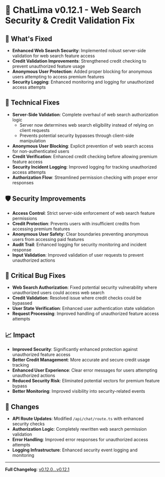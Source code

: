 # 🔐 ChatLima v0.12.1 - Web Search Security & Credit Validation Fix

## 🎯 What's Fixed
- **Enhanced Web Search Security**: Implemented robust server-side validation for web search feature access
- **Credit Validation Improvements**: Strengthened credit checking to prevent unauthorized feature usage
- **Anonymous User Protection**: Added proper blocking for anonymous users attempting to access premium features
- **Security Logging**: Enhanced monitoring and logging for unauthorized access attempts

## 🔧 Technical Fixes
- **Server-Side Validation**: Complete overhaul of web search authorization logic
  - Server now determines web search eligibility instead of relying on client requests
  - Prevents potential security bypasses through client-side manipulation
- **Anonymous User Blocking**: Explicit prevention of web search access for non-authenticated users
- **Credit Verification**: Enhanced credit checking before allowing premium feature access
- **Security Incident Logging**: Improved logging for tracking unauthorized access attempts
- **Authorization Flow**: Streamlined permission checking with proper error responses

## 🛡️ Security Improvements
- **Access Control**: Strict server-side enforcement of web search feature permissions
- **Credit Protection**: Prevents users with insufficient credits from accessing premium features
- **Anonymous User Safety**: Clear boundaries preventing anonymous users from accessing paid features
- **Audit Trail**: Enhanced logging for security monitoring and incident response
- **Input Validation**: Improved validation of user requests to prevent unauthorized actions

## 🐛 Critical Bug Fixes
- **Web Search Authorization**: Fixed potential security vulnerability where unauthorized users could access web search
- **Credit Validation**: Resolved issue where credit checks could be bypassed
- **User State Verification**: Enhanced user authentication state validation
- **Request Processing**: Improved handling of unauthorized feature access attempts

## 📈 Impact
- **Improved Security**: Significantly enhanced protection against unauthorized feature access
- **Better Credit Management**: More accurate and secure credit usage tracking
- **Enhanced User Experience**: Clear error messages for users attempting unauthorized actions
- **Reduced Security Risk**: Eliminated potential vectors for premium feature bypass
- **Better Monitoring**: Improved visibility into security-related events

## 🔄 Changes
- **API Route Updates**: Modified `/api/chat/route.ts` with enhanced security checks
- **Authorization Logic**: Completely rewritten web search permission validation
- **Error Handling**: Improved error responses for unauthorized access attempts
- **Logging Infrastructure**: Enhanced security event logging and monitoring

---

**Full Changelog**: [v0.12.0...v0.12.1](https://github.com/brooksy4503/chatlima/compare/v0.12.0...v0.12.1) 